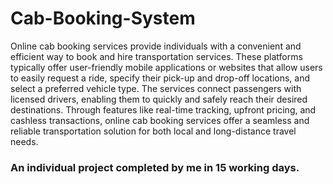 # Cab-Booking-System

<p>Online cab booking services provide individuals with a convenient and efficient way to book and hire transportation services. These platforms typically offer user-friendly mobile applications or websites that allow users to easily request a ride, specify their pick-up and drop-off locations, and select a preferred vehicle type. The services connect passengers with licensed drivers, enabling them to quickly and safely reach their desired destinations. Through features like real-time tracking, upfront pricing, and cashless transactions, online cab booking services offer a seamless and reliable transportation solution for both local and long-distance travel needs.</p>

### An individual project completed by me in 15 working days.


